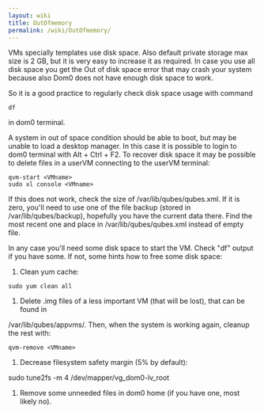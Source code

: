 ```yaml
---
layout: wiki
title: OutOfmemory
permalink: /wiki/OutOfmemory/
---
```


VMs specially templates use disk space. Also default private storage max size is 2 GB, but it is very easy to increase it as required. In case you use all disk space you get the Out of disk space error that may crash your system because also Dom0 does not have enough disk space to work.

So it is a good practice to regularly check disk space usage with command

``` {.wiki}
df
```

in dom0 terminal.

A system in out of space condition should be able to boot, but may be unable to load a desktop manager. In this case it is possible to login to dom0 terminal with Alt + Ctrl + F2. To recover disk space it may be possible to delete files in a userVM connecting to the userVM terminal:

``` {.wiki}
qvm-start <VMname>
sudo xl console <VMname>
```

If this does not work, check the size of /var/lib/qubes/qubes.xml. If it is zero, you'll need to use one of the file backup (stored in /var/lib/qubes/backup), hopefully you have the current data there. Find the most recent one and place in /var/lib/qubes/qubes.xml instead of empty file.

In any case you'll need some disk space to start the VM. Check "df" output if you have some. If not, some hints how to free some disk space:

1.  Clean yum cache:

``` {.wiki}
sudo yum clean all
```

1.  Delete .img files of a less important VM (that will be lost), that can be found in

/var/lib/qubes/appvms/. Then, when the system is working again, cleanup the rest with:

``` {.wiki}
qvm-remove <VMname>
```

1.  Decrease filesystem safety margin (5% by default):

sudo tune2fs -m 4 /dev/mapper/vg\_dom0-lv\_root

1.  Remove some unneeded files in dom0 home (if you have one, most likely no).

